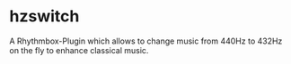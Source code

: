 # hzswitch
A Rhythmbox-Plugin which allows to change music from 440Hz to 432Hz on the fly to enhance classical music.
